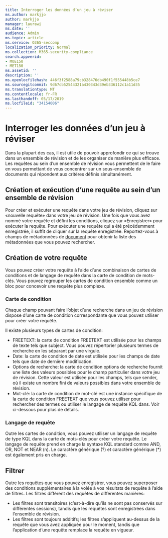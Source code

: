 ```yaml
---
title: Interroger les données d’un jeu à réviser
ms.author: markjjo
author: markjjo
manager: laurawi
ms.date: ''
audience: Admin
ms.topic: article
ms.service: O365-seccomp
localization_priority: Normal
ms.collection: M365-security-compliance
search.appverid:
- MOE150
- MET150
ms.assetid: ''
description: ''
ms.openlocfilehash: 446f3f2588a79cb328476db490f1f555448b5ce7
ms.sourcegitcommit: 9d67cb52544321a430343d39eb336112c1a11d35
ms.translationtype: MT
ms.contentlocale: fr-FR
ms.lasthandoff: 05/17/2019
ms.locfileid: "34154006"
---
```

# <a name="query-the-data-in-a-review-set"></a>Interroger les données d’un jeu à réviser

Dans la plupart des cas, il est utile de pouvoir approfondir ce qui se trouve dans un ensemble de révision et de les organiser de manière plus efficace. Les requêtes au sein d’un ensemble de révision vous permettent de le faire en vous permettant de vous concentrer sur un sous-ensemble de documents qui répondent aux critères définis simultanément.

## <a name="creating-and-running-a-query-within-a-review-set"></a>Création et exécution d’une requête au sein d’un ensemble de révision

Pour créer et exécuter une requête dans votre jeu de révision, cliquez sur «nouvelle requête» dans votre jeu de révision. Une fois que vous avez nommé votre requête et défini les conditions, cliquez sur «Enregistrer» pour exécuter la requête. Pour exécuter une requête qui a été précédemment enregistrée, il suffit de cliquer sur la requête enregistrée. Reportez-vous à champs de métadonnées de [document](document-metadata-fields.md) pour obtenir la liste des métadonnées que vous pouvez rechercher.

## <a name="building-your-query"></a>Création de votre requête

Vous pouvez créer votre requête à l’aide d’une combinaison de cartes de conditions et de langage de requête dans la carte de condition de mots-clés. Vous pouvez regrouper les cartes de condition ensemble comme un bloc pour concevoir une requête plus complexe.

### <a name="condition-card"></a>Carte de condition

Chaque champ pouvant faire l’objet d’une recherche dans un jeu de révision dispose d’une carte de condition correspondante que vous pouvez utiliser pour créer votre requête.

Il existe plusieurs types de cartes de condition:
- FREETEXT: la carte de condition FREETEXT est utilisée pour les champs de texte tels que subject. Vous pouvez répertorier plusieurs termes de recherche en les séparant par une virgule.
- Date: la carte de condition de date est utilisée pour les champs de date tels que date de dernière modification.
- Options de recherche: la carte de condition options de recherche fournit une liste des valeurs possibles pour le champ particulier dans votre jeu de révision. Cette valeur est utilisée pour les champs, tels que sender, où il existe un nombre fini de valeurs possibles dans votre ensemble de révision.
- Mot-clé: la carte de condition de mot-clé est une instance spécifique de la carte de condition FREETEXT que vous pouvez utiliser pour rechercher des termes ou utiliser le langage de requête KQL dans. Voir ci-dessous pour plus de détails.

### <a name="query-language"></a>Langage de requête

Outre les cartes de condition, vous pouvez utiliser un langage de requête de type KQL dans la carte de mots-clés pour créer votre requête. Le langage de requête prend en charge la syntaxe KQL standard comme AND, OR, NOT et NEAR (n). Le caractère générique (?) et caractère générique (*) est également pris en charge.

## <a name="filter"></a>Filtrer

Outre les requêtes que vous pouvez enregistrer, vous pouvez superposer des conditions supplémentaires à la volée à vos résultats de requête à l’aide de filtres. Les filtres diffèrent des requêtes de différentes manières:
- Les filtres sont transitoires (c’est-à-dire qu’ils ne sont pas conservés sur différentes sessions), tandis que les requêtes sont enregistrées dans l’ensemble de révision.
- Les filtres sont toujours additifs; les filtres s’appliquent au-dessus de la requête que vous avez appliquée pour le moment, tandis que l’application d’une requête remplace la requête en vigueur.